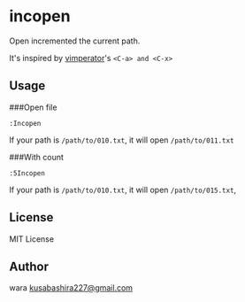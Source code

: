 incopen
=======

Open incremented the current path.

It's inspired by
[vimperator](https://addons.mozilla.org/ja/firefox/addon/vimperator/)'s
`<C-a> and <C-x>`

Usage
-----

###Open file

	:Incopen

If your path is `/path/to/010.txt`,
it will open `/path/to/011.txt`


###With count

	:5Incopen

If your path is `/path/to/010.txt`,
it will open `/path/to/015.txt`,

License
-------

MIT License

Author
------

wara <kusabashira227@gmail.com>
